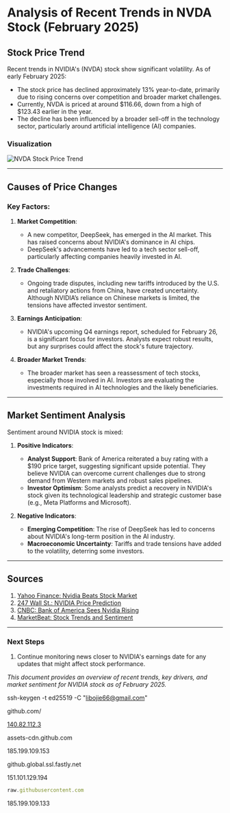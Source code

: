 # Analysis of Recent Trends in NVDA Stock (February 2025)

## Stock Price Trend
Recent trends in NVIDIA's (NVDA) stock show significant volatility. As of early February 2025:
- The stock price has declined approximately 13% year-to-date, primarily due to rising concerns over competition and broader market challenges. 
- Currently, NVDA is priced at around $116.66, down from a high of $123.43 earlier in the year.
- The decline has been influenced by a broader sell-off in the technology sector, particularly around artificial intelligence (AI) companies.

### Visualization
![NVDA Stock Price Trend](nvda_stock_trend.png)

---

## Causes of Price Changes
### Key Factors:
1. **Market Competition**:
   - A new competitor, DeepSeek, has emerged in the AI market. This has raised concerns about NVIDIA's dominance in AI chips.
   - DeepSeek's advancements have led to a tech sector sell-off, particularly affecting companies heavily invested in AI.

2. **Trade Challenges**:
   - Ongoing trade disputes, including new tariffs introduced by the U.S. and retaliatory actions from China, have created uncertainty. Although NVIDIA’s reliance on Chinese markets is limited, the tensions have affected investor sentiment.

3. **Earnings Anticipation**:
   - NVIDIA's upcoming Q4 earnings report, scheduled for February 26, is a significant focus for investors. Analysts expect robust results, but any surprises could affect the stock's future trajectory.

4. **Broader Market Trends**:
   - The broader market has seen a reassessment of tech stocks, especially those involved in AI. Investors are evaluating the investments required in AI technologies and the likely beneficiaries.

---

## Market Sentiment Analysis
Sentiment around NVIDIA stock is mixed:

1. **Positive Indicators**:
   - **Analyst Support**: Bank of America reiterated a buy rating with a $190 price target, suggesting significant upside potential. They believe NVIDIA can overcome current challenges due to strong demand from Western markets and robust sales pipelines.
   - **Investor Optimism**: Some analysts predict a recovery in NVIDIA's stock given its technological leadership and strategic customer base (e.g., Meta Platforms and Microsoft).

2. **Negative Indicators**:
   - **Emerging Competition**: The rise of DeepSeek has led to concerns about NVIDIA's long-term position in the AI industry.
   - **Macroeconomic Uncertainty**: Tariffs and trade tensions have added to the volatility, deterring some investors.

---

## Sources
1. [Yahoo Finance: Nvidia Beats Stock Market](https://finance.yahoo.com/news/nvidia-nvda-beats-stock-market-224519408.html)
2. [247 Wall St.: NVIDIA Price Prediction](https://247wallst.com/forecasts/2025/02/04/nvidia-nvda-price-prediction-and-forecast/)
3. [CNBC: Bank of America Sees Nvidia Rising](https://www.cnbc.com/2025/02/04/bank-of-america-sees-nvidia-overcoming-deepseek-trade-war-challenges-and-rising-to-all-time-high.html)
4. [MarketBeat: Stock Trends and Sentiment](https://www.marketbeat.com/stocks/NASDAQ/NVDA/trends-and-sentiment/)

---

### Next Steps
1. Continue monitoring news closer to NVIDIA's earnings date for any updates that might affect stock performance.

*This document provides an overview of recent trends, key drivers, and market sentiment for NVIDIA stock as of February 2025.*







ssh-keygen -t ed25519 -C "libojie66@gmail.com"





github.com/

[140.82.112.3](https://www.ipaddress.com/ipv4/140.82.112.3)

assets-cdn.github.com

185.199.109.153

github.global.ssl.fastly.net 

151.101.129.194

```javascript
raw.githubusercontent.com
```

185.199.109.133





